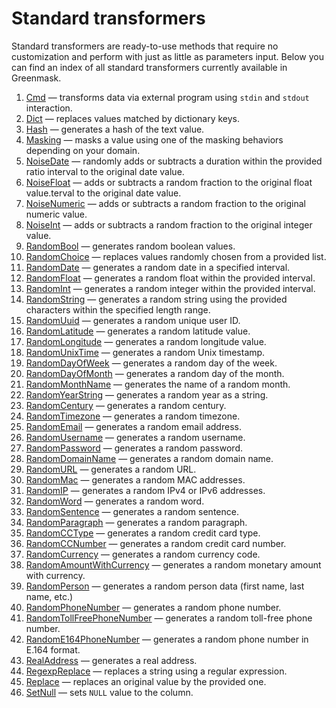 # Standard transformers

Standard transformers are ready-to-use methods that require no customization and perform with just as little as parameters input. Below you can find an index of all standard transformers currently available in Greenmask.

1. [Cmd](cmd.md) — transforms data via external program using `stdin` and `stdout` interaction.
1. [Dict](dict.md) — replaces values matched by dictionary keys.
1. [Hash](dict.md) — generates a hash of the text value.
1. [Masking](masking.md) — masks a value using one of the masking behaviors depending on your domain.
1. [NoiseDate](noise_date.md) — randomly adds or subtracts a duration within the provided ratio interval to the original date value.
1. [NoiseFloat](noise_float.md) — adds or subtracts a random fraction to the original float value.terval to the original date value.
1. [NoiseNumeric](noise_numeric.md) — adds or subtracts a random fraction to the original numeric value.
1. [NoiseInt](noise_int.md) — adds or subtracts a random fraction to the original integer value.
1. [RandomBool](random_bool.md) — generates random boolean values.
1. [RandomChoice](random_choice.md) — replaces values randomly chosen from a provided list.
1. [RandomDate](random_date.md) — generates a random date in a specified interval.
1. [RandomFloat](random_float.md) — generates a random float within the provided interval.
1. [RandomInt](random_int.md) — generates a random integer within the provided interval.
1. [RandomString](random_string.md) — generates a random string using the provided characters within the specified length range.
1. [RandomUuid](random_uuid.md) — generates a random unique user ID.
1. [RandomLatitude](random_latitude.md) — generates a random latitude value.
1. [RandomLongitude](random_longitude.md) — generates a random longitude value.
1. [RandomUnixTime](random_unix_time.md) — generates a random Unix timestamp.
1. [RandomDayOfWeek](random_day_of_week.md) — generates a random day of the week.
1. [RandomDayOfMonth](random_day_of_month.md) — generates a random day of the month.
1. [RandomMonthName](random_month_name.md) — generates the name of a random month.
1. [RandomYearString](random_year_string.md) — generates a random year as a string.
1. [RandomCentury](random_century.md) — generates a random century.
1. [RandomTimezone](random_timezone.md) — generates a random timezone.
1. [RandomEmail](random_email.md) — generates a random email address.
1. [RandomUsername](random_username.md) — generates a random username.
1. [RandomPassword](random_password.md) — generates a random password.
1. [RandomDomainName](random_domain_name.md) — generates a random domain name.
1. [RandomURL](random_url.md) — generates a random URL.
1. [RandomMac](random_mac.md) — generates a random MAC addresses.
1. [RandomIP](random_ip.md) — generates a random IPv4 or IPv6 addresses.
1. [RandomWord](random_word.md) — generates a random word.
1. [RandomSentence](random_sentence.md) — generates a random sentence.
1. [RandomParagraph](random_paragraph.md) — generates a random paragraph.
1. [RandomCCType](random_cc_type.md) — generates a random credit card type.
1. [RandomCCNumber](random_cc_number.md) — generates a random credit card number.
1. [RandomCurrency](random_currency.md) — generates a random currency code.
1. [RandomAmountWithCurrency](random_amount_with_currency.md) — generates a random monetary amount with currency.
1. [RandomPerson](random_person.md) — generates a random person data (first name, last name, etc.)
1. [RandomPhoneNumber](random_phone_number.md) — generates a random phone number.
1. [RandomTollFreePhoneNumber](random_toll_free_phone_number.md) — generates a random toll-free phone number.
1. [RandomE164PhoneNumber](random_e164_phone_number.md) — generates a random phone number in E.164 format.
1. [RealAddress](real_address.md) — generates a real address.
1. [RegexpReplace](regexp_replace.md) — replaces a string using a regular expression.
1. [Replace](replace.md) — replaces an original value by the provided one.
1. [SetNull](set_null.md) — sets `NULL` value to the column.
